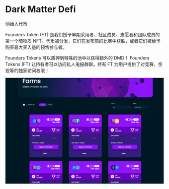 # Dark Matter Defi

<p>创始人代币</p>
<p>Founders Token (FT) 是我们授予早期采用者、社区成员、志愿者和团队成员的第一个暗物质 NFT。代币被分发，它们在发布前的比赛中获胜，或者它们被给予购买最大买入量的预售参与者。</p>
  <p>Founders Tokens 可以质押到特殊的池中以获得额外的 DMD！ Founders Tokens (FT) 让持有者可以访问私人电报群聊。持有 FT 为用户提供了对竞赛、空投等的独家访问权限！</p>

![darkmatterdefi-dapp-defi-other-image1_86b221ac970482a3ec48ddf22702ec6d](darkmatterdefi-dapp-defi-other-image1_86b221ac970482a3ec48ddf22702ec6d.png)

